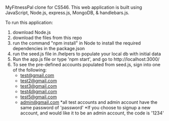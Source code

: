 MyFitnessPal clone for CS546. This web application is built using JavaScript, Node.js, express.js, MongoDB, & handlebars.js. 

To run this application:

1. download Node.js 
2. download the files from this repo
3. run the command "npm install" in Node to install the required dependencies in the package.json
4. run the seed.js file in /helpers to populate your local db with initial data
5.  Run the app.js file or type 'npm start', and go to http://localhost:3000/
6. To see the pre-defined accounts populated from seed.js, sign into one of the following:
    - test@gmail.com
    - test2@gmail.com
    - test3@gmail.com
    - test4@gmail.com
    - test5@gmail.com
    - admin@gmail.com
*all test accounts and admin account have the same password of 'password'
*If you choose to signup a new account, and would like it to be an admin account, the code
    is '1234'

